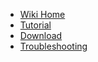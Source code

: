 - [Wiki Home](https://github.com/clowwindy/shadowsocks/wiki)
- [Tutorial](https://github.com/shadowsocks/shadowsocks/blob/master/README.md)
- [Download](https://github.com/shadowsocks/shadowsocks/wiki/Ports-and-Clients)
- [Troubleshooting](https://github.com/shadowsocks/shadowsocks/wiki/Troubleshooting)
